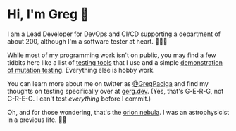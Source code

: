 # Hi, I'm Greg 👋

I am a Lead Developer for DevOps and CI/CD supporting a department of about 200, although I'm a software tester at heart. 🍁🏳️‍🌈

While most of my programming work isn't on public, you may find a few tidbits here like a list of [testing tools](https://github.com/gpaciga/testing-tools) that I use and a simple [demonstration of mutation testing](https://github.com/gpaciga/mutation-testing-demo). Everything else is hobby work.

You can learn more about me on twitter as [@GregPaciga](https://twitter.com/gregpaciga) and find my thoughts on testing specifically over at [gerg.dev](https://gerg.dev). (Yes, that's G-E-R-G, not G-R-E-G. I can't test _everything_ before I commit.)

Oh, and for those wondering, that's the [orion nebula](https://apod.nasa.gov/apod/ap191030.html). I was an astrophysicist in a previous life. 🌟🌌

